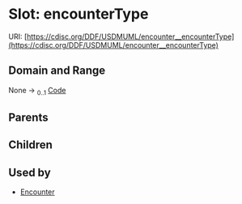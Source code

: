 
# Slot: encounterType




URI: [https://cdisc.org/DDF/USDMUML/encounter__encounterType](https://cdisc.org/DDF/USDMUML/encounter__encounterType)


## Domain and Range

None &#8594;  <sub>0..1</sub> [Code](Code.md)

## Parents


## Children


## Used by

 * [Encounter](Encounter.md)
